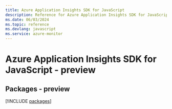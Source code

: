 ```yaml
---
title: Azure Application Insights SDK for JavaScript
description: Reference for Azure Application Insights SDK for JavaScript
ms.date: 06/03/2024
ms.topic: reference
ms.devlang: javascript
ms.service: azure-monitor
---
```

# Azure Application Insights SDK for JavaScript - preview
## Packages - preview
[!INCLUDE [packages](application-insights-index.md)]